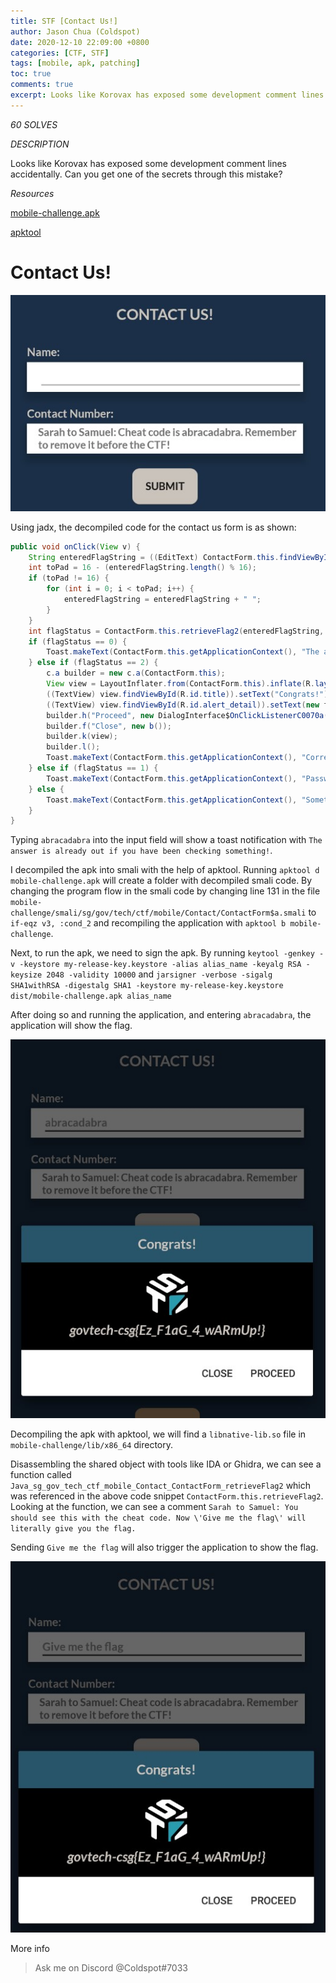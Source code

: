 ```yaml
---
title: STF [Contact Us!]
author: Jason Chua (Coldspot)
date: 2020-12-10 22:09:00 +0800
categories: [CTF, STF]
tags: [mobile, apk, patching]
toc: true
comments: true
excerpt: Looks like Korovax has exposed some development comment lines accidentally. Can you get one of the secrets through this mistake?
---
```


*60 SOLVES*

*DESCRIPTION*

Looks like Korovax has exposed some development comment lines accidentally. Can you get one of the secrets through this mistake?

*Resources*

[mobile-challenge.apk](https://raw.githubusercontent.com/TeamCookieZ/Stack-the-Flag/main/Mobile/Contact%20Us!/mobile-challenge-cat-2/mobile-challenge.apk)

[apktool](https://ibotpeaches.github.io/Apktool/)



<!--more-->

# Contact Us!

![input-img](/assets/img/blog/STF-Contact-us/1.jpg)

Using jadx, the decompiled code for the contact us form is as shown:

```java
public void onClick(View v) {
    String enteredFlagString = ((EditText) ContactForm.this.findViewById(R.id.editText_name)).getText().toString();
    int toPad = 16 - (enteredFlagString.length() % 16);
    if (toPad != 16) {
        for (int i = 0; i < toPad; i++) {
            enteredFlagString = enteredFlagString + " ";
        }
    }
    int flagStatus = ContactForm.this.retrieveFlag2(enteredFlagString, enteredFlagString.length());
    if (flagStatus == 0) {
        Toast.makeText(ContactForm.this.getApplicationContext(), "The answer is already out if you have been checking something!", 0).show();
    } else if (flagStatus == 2) {
        c.a builder = new c.a(ContactForm.this);
        View view = LayoutInflater.from(ContactForm.this).inflate(R.layout.custom_alert, (ViewGroup) null);
        ((TextView) view.findViewById(R.id.title)).setText("Congrats!");
        ((TextView) view.findViewById(R.id.alert_detail)).setText(new f.a.a.a.a.b.a().a());
        builder.h("Proceed", new DialogInterface$OnClickListenerC0070a());
        builder.f("Close", new b());
        builder.k(view);
        builder.l();
        Toast.makeText(ContactForm.this.getApplicationContext(), "Correct Password!", 0).show();
    } else if (flagStatus == 1) {
        Toast.makeText(ContactForm.this.getApplicationContext(), "Password is wrong!", 0).show();
    } else {
        Toast.makeText(ContactForm.this.getApplicationContext(), "Something is wrong!", 0).show();
    }
}
```

Typing `abracadabra` into the input field will show a toast notification with `The answer is already out if you have been checking something!`. 


I decompiled the apk into smali with the help of apktool. Running `apktool d mobile-challenge.apk` will create a folder with decompiled smali code. By changing the program flow in the smali code by changing line 131 in the file `mobile-challenge/smali/sg/gov/tech/ctf/mobile/Contact/ContactForm$a.smali` to `if-eqz v3, :cond_2` and recompiling the application with `apktool b mobile-challenge`.

Next, to run the apk, we need to sign the apk. By running `keytool -genkey -v -keystore my-release-key.keystore -alias alias_name -keyalg RSA -keysize 2048 -validity 10000` and `jarsigner -verbose -sigalg SHA1withRSA -digestalg SHA1 -keystore my-release-key.keystore dist/mobile-challenge.apk alias_name`

After doing so and running the application, and entering `abracadabra`, the application will show the flag.

![flag1-img](/assets/img/blog/STF-Contact-us/2.jpg)

Decompiling the apk with apktool, we will find a `libnative-lib.so` file in `mobile-challenge/lib/x86_64` directory.

Disassembling the shared object with tools like IDA or Ghidra, we can see a function called `Java_sg_gov_tech_ctf_mobile_Contact_ContactForm_retrieveFlag2` which was referenced in the above code snippet `ContactForm.this.retrieveFlag2`. Looking at the function, we can see a comment `Sarah to Samuel: You should see this with the cheat code. Now \'Give me the flag\' will literally give you the flag.` 

Sending `Give me the flag` will also trigger the application to show the flag.

![flag2-img](/assets/img/blog/STF-Contact-us/3.jpg)




More info 
> Ask me on Discord @Coldspot#7033
